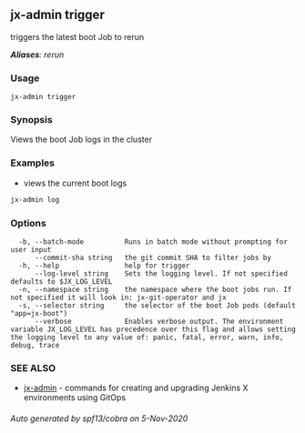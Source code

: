 ## jx-admin trigger

triggers the latest boot Job to rerun

***Aliases**: rerun*

### Usage

```
jx-admin trigger
```

### Synopsis

Views the boot Job logs in the cluster

### Examples

  * views the current boot logs
  
  ```bash
  jx-admin log
  ```

### Options

```
  -b, --batch-mode          Runs in batch mode without prompting for user input
      --commit-sha string   the git commit SHA to filter jobs by
  -h, --help                help for trigger
      --log-level string    Sets the logging level. If not specified defaults to $JX_LOG_LEVEL
  -n, --namespace string    the namespace where the boot jobs run. If not specified it will look in: jx-git-operator and jx
  -s, --selector string     the selector of the boot Job pods (default "app=jx-boot")
      --verbose             Enables verbose output. The environment variable JX_LOG_LEVEL has precedence over this flag and allows setting the logging level to any value of: panic, fatal, error, warn, info, debug, trace
```

### SEE ALSO

* [jx-admin](jx-admin.md)	 - commands for creating and upgrading Jenkins X environments using GitOps

###### Auto generated by spf13/cobra on 5-Nov-2020
